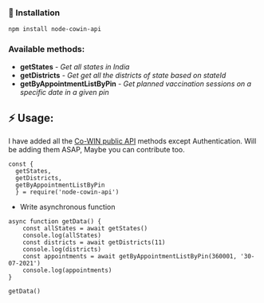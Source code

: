 ### 🔗 Installation

```
npm install node-cowin-api
```

### Available methods:

- **getStates** - _Get all states in India_
- **getDistricts** - _Get get all the districts of state based on stateId_
- **getByAppointmentListByPin** - _Get planned vaccination sessions on a specific date in a given pin_

## ⚡️ Usage:

I have added all the [Co-WIN public API](https://apisetu.gov.in/public/marketplace/api/cowin/cowin-public-v2) methods except Authentication. Will be adding them ASAP, Maybe you can contribute too.

```
const { 
  getStates, 
  getDistricts, 
  getByAppointmentListByPin 
  } = require('node-cowin-api')
```

- Write asynchronous function

```
async function getData() {
    const allStates = await getStates()
    console.log(allStates)
    const districts = await getDistricts(11)
    console.log(districts)
    const appointments = await getByAppointmentListByPin(360001, '30-07-2021')
    console.log(appointments)
}

getData()
```
